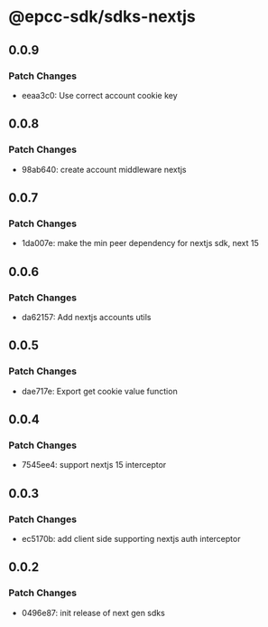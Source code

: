 # @epcc-sdk/sdks-nextjs

## 0.0.9

### Patch Changes

- eeaa3c0: Use correct account cookie key

## 0.0.8

### Patch Changes

- 98ab640: create account middleware nextjs

## 0.0.7

### Patch Changes

- 1da007e: make the min peer dependency for nextjs sdk, next 15

## 0.0.6

### Patch Changes

- da62157: Add nextjs accounts utils

## 0.0.5

### Patch Changes

- dae717e: Export get cookie value function

## 0.0.4

### Patch Changes

- 7545ee4: support nextjs 15 interceptor

## 0.0.3

### Patch Changes

- ec5170b: add client side supporting nextjs auth interceptor

## 0.0.2

### Patch Changes

- 0496e87: init release of next gen sdks
